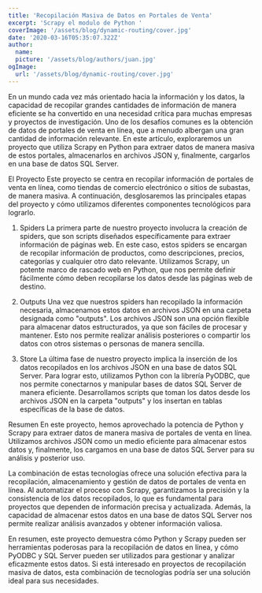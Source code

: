 ```yaml
---
title: 'Recopilación Masiva de Datos en Portales de Venta'
excerpt: 'Scrapy el modulo de Python '
coverImage: '/assets/blog/dynamic-routing/cover.jpg'
date: '2020-03-16T05:35:07.322Z'
author:
  name: 
  picture: '/assets/blog/authors/juan.jpg'
ogImage:
  url: '/assets/blog/dynamic-routing/cover.jpg'
---
```

En un mundo cada vez más orientado hacia la información y los datos, la capacidad de recopilar grandes cantidades de información de manera eficiente se ha convertido en una necesidad crítica para muchas empresas y proyectos de investigación. Uno de los desafíos comunes es la obtención de datos de portales de venta en línea, que a menudo albergan una gran cantidad de información relevante. En este artículo, exploraremos un proyecto que utiliza Scrapy en Python para extraer datos de manera masiva de estos portales, almacenarlos en archivos JSON y, finalmente, cargarlos en una base de datos SQL Server.

El Proyecto
Este proyecto se centra en recopilar información de portales de venta en línea, como tiendas de comercio electrónico o sitios de subastas, de manera masiva. A continuación, desglosaremos las principales etapas del proyecto y cómo utilizamos diferentes componentes tecnológicos para lograrlo.

1. Spiders
La primera parte de nuestro proyecto involucra la creación de spiders, que son scripts diseñados específicamente para extraer información de páginas web. En este caso, estos spiders se encargan de recopilar información de productos, como descripciones, precios, categorías y cualquier otro dato relevante. Utilizamos Scrapy, un potente marco de rascado web en Python, que nos permite definir fácilmente cómo deben recopilarse los datos desde las páginas web de destino.

2. Outputs
Una vez que nuestros spiders han recopilado la información necesaria, almacenamos estos datos en archivos JSON en una carpeta designada como "outputs". Los archivos JSON son una opción flexible para almacenar datos estructurados, ya que son fáciles de procesar y mantener. Esto nos permite realizar análisis posteriores o compartir los datos con otros sistemas o personas de manera sencilla.

3. Store
La última fase de nuestro proyecto implica la inserción de los datos recopilados en los archivos JSON en una base de datos SQL Server. Para lograr esto, utilizamos Python con la librería PyODBC, que nos permite conectarnos y manipular bases de datos SQL Server de manera eficiente. Desarrollamos scripts que toman los datos desde los archivos JSON en la carpeta "outputs" y los insertan en tablas específicas de la base de datos.

Resumen
En este proyecto, hemos aprovechado la potencia de Python y Scrapy para extraer datos de manera masiva de portales de venta en línea. Utilizamos archivos JSON como un medio eficiente para almacenar estos datos y, finalmente, los cargamos en una base de datos SQL Server para su análisis y posterior uso.

La combinación de estas tecnologías ofrece una solución efectiva para la recopilación, almacenamiento y gestión de datos de portales de venta en línea. Al automatizar el proceso con Scrapy, garantizamos la precisión y la consistencia de los datos recopilados, lo que es fundamental para proyectos que dependen de información precisa y actualizada. Además, la capacidad de almacenar estos datos en una base de datos SQL Server nos permite realizar análisis avanzados y obtener información valiosa.

En resumen, este proyecto demuestra cómo Python y Scrapy pueden ser herramientas poderosas para la recopilación de datos en línea, y cómo PyODBC y SQL Server pueden ser utilizados para gestionar y analizar eficazmente estos datos. Si está interesado en proyectos de recopilación masiva de datos, esta combinación de tecnologías podría ser una solución ideal para sus necesidades.